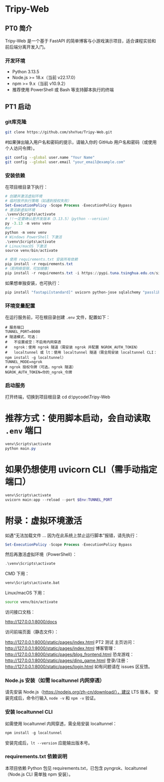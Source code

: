 # Tripy-Web

## PT0 简介

Tripy-Web 是一个基于 FastAPI 的简单博客与小游戏演示项目，适合课程实验和前后端分离开发入门。
### 开发环境

- Python 3.13.5
- Node.js >= 18.x（当前 v22.17.0）
- npm >= 9.x（当前 v10.9.2）
- 推荐使用 PowerShell 或 Bash 等支持脚本执行的终端


## PT1 启动
### git库克隆
```bash
git clone https://github.com/shxYue/Tripy-Web.git
```
#如果弹出输入用户名和密码的提示，请输入你的 GitHub 用户名和密码（或使用个人访问令牌）。
```bash
git config --global user.name "Your Name"
git config --global user.email "your_email@example.com"
```

### 安装依赖

在项目根目录下执行：

```powershell
# 创建并激活虚拟环境
# 临时放开执行策略（如遇到授权失败）
Set-ExecutionPolicy -Scope Process -ExecutionPolicy Bypass
# 激活新虚拟环境
.\venv\Scripts\activate
# !!一定要确认是开发版本（3.13.5）（python --version）
py -3.13 -m venv venv
#or
python -m venv venv
# Windows PowerShell 下激活
.\venv\Scripts\activate
# Linux/macOS 下激活
source venv/bin/activate

# 使用 requirements.txt 安装所有依赖
pip install -r requirements.txt
#（若网络受限，可加镜像）
pip install -r requirements.txt -i https://pypi.tuna.tsinghua.edu.cn/simple
```

如果想单独安装，也可执行：

```bash
pip install "fastapi[standard]" uvicorn python-jose sqlalchemy "passlib[bcrypt]"
```

### 环境变量配置
在运行服务前，可在根目录创建 `.env` 文件，配置如下：

```properties
# 服务端口
TUNNEL_PORT=8000
# 隧道模式，可选：
#   不设置或空：不启用内网穿透
#   ngrok：使用 ngrok 隧道（需安装 ngrok 并配置 NGROK_AUTH_TOKEN）
#   localtunnel 或 lt：使用 localtunnel 隧道（需全局安装 localtunnel CLI：npm install -g localtunnel）
TUNNEL_MODE=ngrok
# ngrok 授权令牌（可选，ngrok 隧道）
NGROK_AUTH_TOKEN=你的_ngrok_令牌
```

### 启动服务
打开终端，切换到项目根目录
cd d:\pycode\Tripy-Web

# 推荐方式：使用脚本启动，会自动读取 `.env` 端口
```powershell
venv\Scripts\activate
python main.py
```

# 如果仍想使用 uvicorn CLI（需手动指定端口）
```powershell
venv\Scripts\activate
uvicorn main:app --reload --port $Env:TUNNEL_PORT
```
# 附录：虚拟环境激活

如遇“无法加载文件 ... 因为在此系统上禁止运行脚本”报错，请先执行：

```powershell
Set-ExecutionPolicy -Scope Process -ExecutionPolicy Bypass
```

然后再激活虚拟环境（PowerShell）：

```powershell
.\venv\Scripts\activate
```

CMD 下用：

```cmd
venv\Scripts\activate.bat
```

Linux/macOS 下用：

```bash
source venv/bin/activate
```

访问接口文档：

http://127.0.0.1:8000/docs

访问前端页面（静态文件）：

http://127.0.0.1:8000/static/pages/index.html
PT2 测试
主页访问：http://127.0.0.1:8000/static/pages/index.html
博客管理：http://127.0.0.1:8000/static/pages/blog_frontend.html
恐龙游戏：http://127.0.0.1:8000/static/pages/dino_game.html
登录/注册：http://127.0.0.1:8000/static/pages/login.html
如有问题请在 issues 区反馈。

### Node.js 安装（如需 localtunnel 内网穿透）
请先安装 Node.js（https://nodejs.org/zh-cn/download/），建议 LTS 版本。
安装完成后，命令行输入 `node -v` 和 `npm -v` 验证。

### 安装 localtunnel CLI
如需使用 localtunnel 内网穿透，需全局安装 localtunnel：
```powershell
npm install -g localtunnel
```
安装完成后，`lt --version` 应能输出版本号。

### requirements.txt 依赖说明
本项目依赖 Python 包见 requirements.txt，已包含 pyngrok、localtunnel（Node.js CLI 需单独 npm 安装）。
